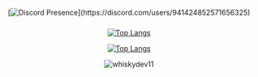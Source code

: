 
<div align="center">

   [![Discord Presence](https://lanyard-profile-readme.vercel.app/api/941424852571656325?idleMessage=Şu%20anda%20birşey%20yapmıyorum..)](https://discord.com/users/941424852571656325)


### 

[![Top Langs](https://github-readme-stats.vercel.app/api?username=whiskydev11&theme=synthwave&show_icons=true)](https://github.com/whiskydev11/whiskydev11?old_theme=react)

[![Top Langs](https://github-readme-stats.vercel.app/api/top-langs/?username=whiskydev11&hide=go,php,svelte&show_icons=true&theme=react)](https://github.com/whiskydev11/whiskydev11)

<img src="https://komarev.com/ghpvc/?username=whiskydev11&label=Ziyaretçi%20Sayısı&color=0066ff" alt="whiskydev11" />
